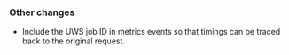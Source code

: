 ### Other changes

- Include the UWS job ID in metrics events so that timings can be traced back to the original request.

